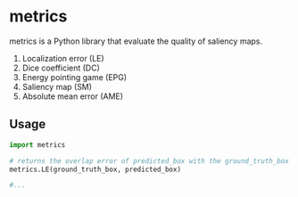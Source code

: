 # metrics

metrics is a Python library that evaluate the quality of saliency maps.

1. Localization error (LE)
2. Dice coefficient (DC)
3. Energy pointing game (EPG)
4. Saliency map (SM)
5. Absolute mean error (AME)


## Usage

```python
import metrics

# returns the overlap error of predicted_box with the ground_truth_box
metrics.LE(ground_truth_box, predicted_box)

#...
```
